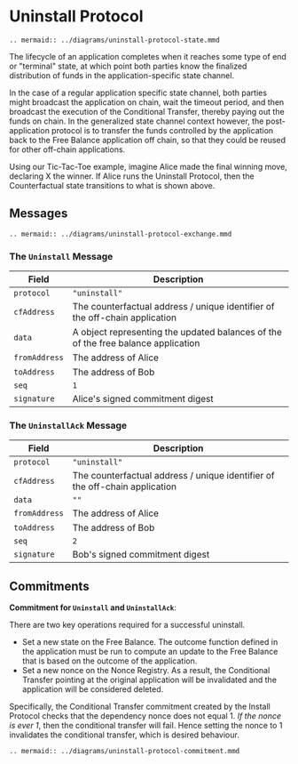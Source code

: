 # Uninstall Protocol

```eval_rst
.. mermaid:: ../diagrams/uninstall-protocol-state.mmd
```

The lifecycle of an application completes when it reaches some type of end or "terminal" state, at which point both parties know the finalized distribution of funds in the application-specific state channel.

In the case of a regular application specific state channel, both parties might broadcast the application on chain, wait the timeout period, and then broadcast the execution of the Conditional Transfer, thereby paying out the funds on chain. In the generalized state channel context however, the post-application protocol is to transfer the funds controlled by the application back to the Free Balance application off chain, so that they could be reused for other off-chain applications.

Using our Tic-Tac-Toe example, imagine Alice made the final winning move, declaring X the winner. If Alice runs the Uninstall Protocol, then the Counterfactual state transitions to what is shown above.

## Messages

```eval_rst
.. mermaid:: ../diagrams/uninstall-protocol-exchange.mmd
```

### The **`Uninstall`** Message

|     Field     |                                    Description                                    |
| ------------- | --------------------------------------------------------------------------------- |
| `protocol`    | `"uninstall"`                                                                     |
| `cfAddress`   | The counterfactual address / unique identifier of the off-chain application       |
| `data`        | A object representing the updated balances of the of the free balance application |
| `fromAddress` | The address of Alice                                                              |
| `toAddress`   | The address of Bob                                                                |
| `seq`         | `1`                                                                               |
| `signature`   | Alice's signed commitment digest                                                  |

### The **`UninstallAck`** Message

|     Field     |                                 Description                                 |
| ------------- | --------------------------------------------------------------------------- |
| `protocol`    | `"uninstall"`                                                               |
| `cfAddress`   | The counterfactual address / unique identifier of the off-chain application |
| `data`        | `""`                                                                        |
| `fromAddress` | The address of Alice                                                        |
| `toAddress`   | The address of Bob                                                          |
| `seq`         | `2`                                                                         |
| `signature`   | Bob's signed commitment digest                                              |

## Commitments

**Commitment for `Uninstall` and `UninstallAck`**:

There are two key operations required for a successful uninstall.

- Set a new state on the Free Balance. The outcome function defined in the application must be run to compute an update to the Free Balance that is based on the outcome of the application.
- Set a new nonce on the Nonce Registry. As a result, the Conditional Transfer pointing at the original application will be invalidated and the application will be considered deleted.

Specifically, the Conditional Transfer commitment created by the Install Protocol checks that the dependency nonce does not equal 1. _If the nonce is ever 1_, then the conditional transfer will fail. Hence setting the nonce to 1 invalidates the conditional transfer, which is desired behaviour.

```eval_rst
.. mermaid:: ../diagrams/uninstall-protocol-commitment.mmd
```
